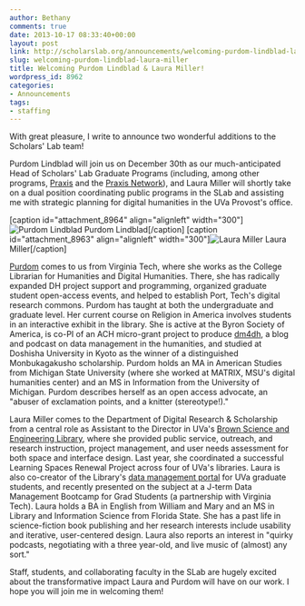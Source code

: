 ```yaml
---
author: Bethany
comments: true
date: 2013-10-17 08:33:40+00:00
layout: post
link: http://scholarslab.org/announcements/welcoming-purdom-lindblad-laura-miller/
slug: welcoming-purdom-lindblad-laura-miller
title: Welcoming Purdom Lindblad & Laura Miller!
wordpress_id: 8962
categories:
- Announcements
tags:
- staffing
---
```


With great pleasure, I write to announce two wonderful additions to the Scholars' Lab team! 

Purdom Lindblad will join us on December 30th as our much-anticipated Head of Scholars' Lab Graduate Programs (including, among other programs, [Praxis](http://praxis.scholarslab.org/) and the [Praxis Network](http://praxis-network.org/)), and Laura Miller will shortly take on a dual position coordinating public programs in the SLab and assisting me with strategic planning for digital humanities in the UVa Provost's office.

[caption id="attachment_8964" align="alignleft" width="300"]![Purdom Lindblad](http://www.scholarslab.org/wp-content/uploads/2013/10/purdom-300x200.jpg) Purdom Lindblad[/caption] [caption id="attachment_8963" align="alignleft" width="300"]![Laura Miller](http://www.scholarslab.org/wp-content/uploads/2013/10/laura-300x225.jpg) Laura Miller[/caption]

[Purdom](https://twitter.com/Purdom_L) comes to us from Virginia Tech, where she works as the College Librarian for Humanities and Digital Humanities. There, she has radically expanded DH project support and programming, organized graduate student open-access events, and helped to establish Port, Tech's digital research commons. Purdom has taught at both the undergraduate and graduate level. Her current course on Religion in America involves students in an interactive exhibit in the library. She is active at the Byron Society of America, is co-PI of an ACH micro-grant project to produce [dm4dh](http://dm4dh.org), a blog and podcast on data management in the humanities, and studied at Doshisha University in Kyoto as the winner of a distinguished Monbukagakusho scholarship. Purdom holds an MA in American Studies from Michigan State University (where she worked at MATRIX, MSU's digital humanities center) and an MS in Information from the University of Michigan. Purdom describes herself as an open access advocate, an "abuser of exclamation points, and a knitter (stereotype!)." 

Laura Miller comes to the Department of Digital Research & Scholarship from a central role as Assistant to the Director in UVa's [Brown Science and Engineering Library](https://www.facebook.com/pages/Charles-L-Brown-Science-and-Engineering-Library/368675533563), where she provided public service, outreach, and research instruction, project management, and user needs assessment for both space and interface design. Last year, she coordinated a successful Learning Spaces Renewal Project across four of UVa's libraries. Laura is also co-creator of the Library's [data management portal](http://dmconsult.library.virginia.edu/research-and-development-initiatives/) for UVa graduate students, and recently presented on the subject at a J-term Data Management Bootcamp for Grad Students (a partnership with Virginia Tech). Laura holds a BA in English from William and Mary and an MS in Library and Information Science from Florida State. She has a past life in science-fiction book publishing and her research interests include usability and iterative, user-centered design. Laura also reports an interest in "quirky podcasts, negotiating with a three year-old, and live music of (almost) any sort."

Staff, students, and collaborating faculty in the SLab are hugely excited about the transformative impact Laura and Purdom will have on our work. I hope you will join me in welcoming them! 

